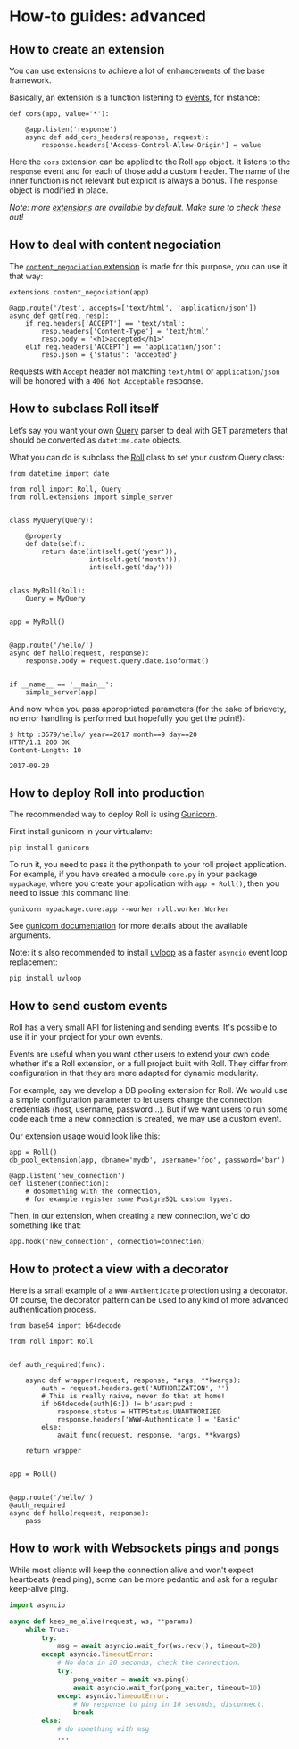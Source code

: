 # How-to guides: advanced


## How to create an extension

You can use extensions to achieve a lot of enhancements of the base
framework.

Basically, an extension is a function listening to
[events](../reference.md#events), for instance:

```python3
def cors(app, value='*'):

    @app.listen('response')
    async def add_cors_headers(response, request):
        response.headers['Access-Control-Allow-Origin'] = value
```

Here the `cors` extension can be applied to the Roll `app` object.
It listens to the `response` event and for each of those add a custom
header. The name of the inner function is not relevant but explicit is
always a bonus. The `response` object is modified in place.

*Note: more [extensions](../reference.md#events) are available by default.
Make sure to check these out!*


## How to deal with content negociation

The [`content_negociation` extension](../reference.md#content_negociation)
is made for this purpose, you can use it that way:

```python3
extensions.content_negociation(app)

@app.route('/test', accepts=['text/html', 'application/json'])
async def get(req, resp):
    if req.headers['ACCEPT'] == 'text/html':
        resp.headers['Content-Type'] = 'text/html'
        resp.body = '<h1>accepted</h1>'
    elif req.headers['ACCEPT'] == 'application/json':
        resp.json = {'status': 'accepted'}
```

Requests with `Accept` header not matching `text/html` or
`application/json` will be honored with a `406 Not Acceptable` response.


## How to subclass Roll itself

Let’s say you want your own [Query](../reference.md#query) parser
to deal with GET parameters that should be converted as `datetime.date`
objects.

What you can do is subclass the [Roll](../reference.md#roll) class
to set your custom Query class:

```python3
from datetime import date

from roll import Roll, Query
from roll.extensions import simple_server


class MyQuery(Query):

    @property
    def date(self):
        return date(int(self.get('year')),
                    int(self.get('month')),
                    int(self.get('day')))


class MyRoll(Roll):
    Query = MyQuery


app = MyRoll()


@app.route('/hello/')
async def hello(request, response):
    response.body = request.query.date.isoformat()


if __name__ == '__main__':
    simple_server(app)
```

And now when you pass appropriated parameters (for the sake of brievety,
no error handling is performed but hopefully you get the point!):

```
$ http :3579/hello/ year==2017 month==9 day==20
HTTP/1.1 200 OK
Content-Length: 10

2017-09-20
```


## How to deploy Roll into production

The recommended way to deploy Roll is using
[Gunicorn](http://docs.gunicorn.org/).

First install gunicorn in your virtualenv:

    pip install gunicorn

To run it, you need to pass it the pythonpath to your roll project
application. For example, if you have created a module `core.py`
in your package `mypackage`, where you create your application
with `app = Roll()`, then you need to issue this command line:

    gunicorn mypackage.core:app --worker roll.worker.Worker

See [gunicorn documentation](http://docs.gunicorn.org/en/stable/settings.html)
for more details about the available arguments.

Note: it's also recommended to install [uvloop](https://github.com/MagicStack/uvloop)
as a faster `asyncio` event loop replacement:

    pip install uvloop

## How to send custom events

Roll has a very small API for listening and sending events. It's possible to use
it in your project for your own events.

Events are useful when you want other users to extend your own code, whether
it's a Roll extension, or a full project built with Roll.
They differ from configuration in that they are more adapted for dynamic
modularity.

For example, say we develop a DB pooling extension for Roll. We
would use a simple configuration parameter to let users change the connection
credentials (host, username, password…). But if we want users to run some
code each time a new connection is created, we may use a custom event.

Our extension usage would look like this:

```python3
app = Roll()
db_pool_extension(app, dbname='mydb', username='foo', password='bar')

@app.listen('new_connection')
def listener(connection):
    # dosomething with the connection,
    # for example register some PostgreSQL custom types.
```

Then, in our extension, when creating a new connection, we'd do something like
that:

```python3
app.hook('new_connection', connection=connection)
```


## How to protect a view with a decorator

Here is a small example of a `WWW-Authenticate` protection using a decorator. Of
course, the decorator pattern can be used to any kind of more advanced
authentication process.


```python3
from base64 import b64decode

from roll import Roll


def auth_required(func):

    async def wrapper(request, response, *args, **kwargs):
        auth = request.headers.get('AUTHORIZATION', '')
        # This is really naive, never do that at home!
        if b64decode(auth[6:]) != b'user:pwd':
            response.status = HTTPStatus.UNAUTHORIZED
            response.headers['WWW-Authenticate'] = 'Basic'
        else:
            await func(request, response, *args, **kwargs)

    return wrapper


app = Roll()


@app.route('/hello/')
@auth_required
async def hello(request, response):
    pass
```


## How to work with Websockets pings and pongs

While most clients will keep the connection alive and won't expect
heartbeats (read ping), some can be more pedantic and ask for a regular
keep-alive ping.

```python
import asyncio

async def keep_me_alive(request, ws, **params):
    while True:
        try:
            msg = await asyncio.wait_for(ws.recv(), timeout=20)
        except asyncio.TimeoutError:
            # No data in 20 seconds, check the connection.
            try:
                pong_waiter = await ws.ping()
                await asyncio.wait_for(pong_waiter, timeout=10)
            except asyncio.TimeoutError:
                # No response to ping in 10 seconds, disconnect.
                break
        else:
            # do something with msg
            ...
```

